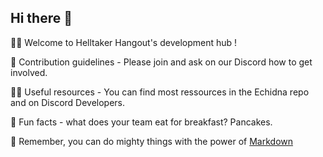 ## Hi there 👋

🙋‍♀️ Welcome to Helltaker Hangout's development hub !

🌈 Contribution guidelines - Please join and ask on our Discord how to get involved.

👩‍💻 Useful resources - You can find most ressources in the Echidna repo and on Discord Developers.

🍿 Fun facts - what does your team eat for breakfast? Pancakes.

🧙 Remember, you can do mighty things with the power of [Markdown](https://docs.github.com/github/writing-on-github/getting-started-with-writing-and-formatting-on-github/basic-writing-and-formatting-syntax)

<!--

**Here are some ideas to get you started:**

🙋‍♀️ A short introduction - what is your organization all about?
🌈 Contribution guidelines - how can the community get involved?
👩‍💻 Useful resources - where can the community find your docs? Is there anything else the community should know?
🍿 Fun facts - what does your team eat for breakfast?
🧙 Remember, you can do mighty things with the power of [Markdown](https://docs.github.com/github/writing-on-github/getting-started-with-writing-and-formatting-on-github/basic-writing-and-formatting-syntax)
-->
